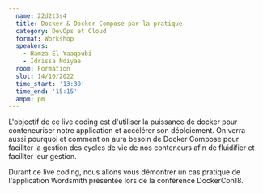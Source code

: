 ```yaml
---
  name: 22d2t3s4
  title: Docker & Docker Compose par la pratique
  category: DevOps et Cloud
  format: Workshop
  speakers: 
    - Hamza El Yaaqoubi
    - Idrissa Ndiyae
  room: Formation
  slot: 14/10/2022
  time_start: '13:30'
  time_end: '15:15'
  ampm: pm
---
```

L'objectif de ce live coding est d'utiliser la puissance de docker pour conteneuriser notre application et accélérer son déploiement. 
On verra aussi pourquoi et comment on aura besoin de Docker Compose pour faciliter la gestion des cycles de vie de nos conteneurs afin de fluidifier et faciliter leur gestion. 

Durant ce live coding, nous allons vous démontrer un cas pratique de l'application Wordsmith présentée lors de la conférence DockerCon18.